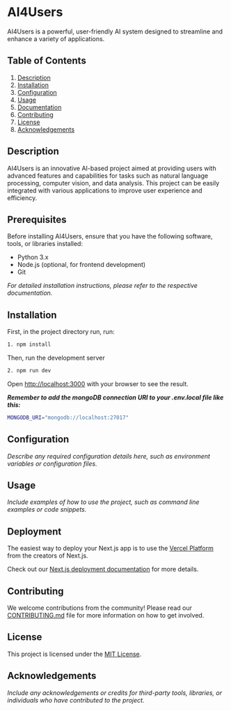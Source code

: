# AI4Users

AI4Users is a powerful, user-friendly AI system designed to streamline and enhance a variety of applications.

## Table of Contents

1. [Description](#description)
3. [Installation](#installation)
4. [Configuration](#configuration)
5. [Usage](#usage)
6. [Documentation](#documentation)
7. [Contributing](#contributing)
8. [License](#license)
9. [Acknowledgements](#acknowledgements)

## Description

AI4Users is an innovative AI-based project aimed at providing users with advanced features and capabilities for tasks such as natural language processing, computer vision, and data analysis. This project can be easily integrated with various applications to improve user experience and efficiency.

## Prerequisites

Before installing AI4Users, ensure that you have the following software, tools, or libraries installed:

- Python 3.x
- Node.js (optional, for frontend development)
- Git

_For detailed installation instructions, please refer to the respective documentation._

## Installation

First, in the project directory run, run:

```bash
1. npm install

```
Then, run the development server
```bash
2. npm run dev

```

Open [http://localhost:3000](http://localhost:3000) with your browser to see the result.

***Remember to add the mongoDB connection URI to your .env.local file like this:***
```bash
MONGODB_URI="mongodb://localhost:27017"
```


## Configuration

_Describe any required configuration details here, such as environment variables or configuration files._

## Usage

_Include examples of how to use the project, such as command line examples or code snippets._

## Deployment

The easiest way to deploy your Next.js app is to use the [Vercel Platform](https://vercel.com/new?utm_medium=default-template&filter=next.js&utm_source=create-next-app&utm_campaign=create-next-app-readme) from the creators of Next.js.

Check out our [Next.js deployment documentation](https://nextjs.org/docs/deployment) for more details.


## Contributing

We welcome contributions from the community! Please read our [CONTRIBUTING.md](CONTRIBUTING.md) file for more information on how to get involved.

## License

This project is licensed under the [MIT License](LICENSE).

## Acknowledgements

_Include any acknowledgements or credits for third-party tools, libraries, or individuals who have contributed to the project._

